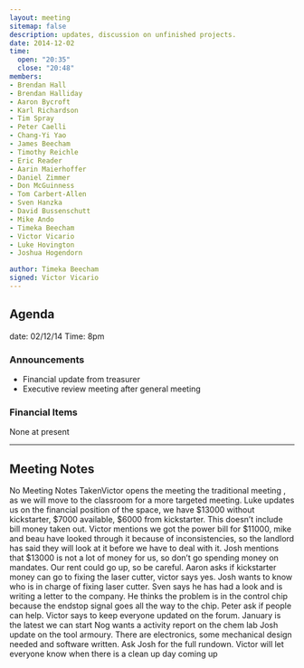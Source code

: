 ```yaml
---
layout: meeting
sitemap: false
description: updates, discussion on unfinished projects.
date: 2014-12-02
time:
  open: "20:35"
  close: "20:48"
members:
- Brendan Hall
- Brendan Halliday
- Aaron Bycroft
- Karl Richardson
- Tim Spray
- Peter Caelli
- Chang-Yi Yao
- James Beecham
- Timothy Reichle
- Eric Reader
- Aarin Maierhoffer
- Daniel Zimmer
- Don McGuinness
- Tom Carbert-Allen
- Sven Hanzka
- David Bussenschutt
- Mike Ando
- Timeka Beecham
- Victor Vicario
- Luke Hovington
- Joshua Hogendorn

author: Timeka Beecham
signed: Victor Vicario
---
```


## Agenda

date: 02/12/14
Time: 8pm

### Announcements
- Financial update from treasurer
- Executive review meeting after general meeting

### Financial Items
None at present 

---

## Meeting Notes

No Meeting Notes TakenVictor opens the meeting
the traditional meeting , as we will move to the classroom for a more targeted meeting.
Luke updates us on the financial position of the space, we have $13000 without kickstarter, $7000 available, $6000 from kickstarter. This doesn’t include bill money taken out. 
Victor mentions we got the power bill for $11000, mike and beau have looked through it because of inconsistencies, so the landlord has said they will look at it before we have to deal with it.
Josh mentions that $13000 is not a lot of money for us, so don’t go spending money on mandates. Our rent could go up, so be careful.
Aaron asks if kickstarter money can go to fixing the laser cutter, victor says yes.
Josh wants to know who is in charge of fixing laser cutter. Sven says he has had a look and is writing a letter to the company. He thinks the problem is in the control chip because the endstop signal goes all the way to the chip. 
Peter ask if people can help. Victor says to keep everyone updated on the forum.
January is the latest we can start 
Nog wants a activity report on the chem lab
Josh update on the tool armoury. There are electronics, some mechanical design needed and software written. Ask Josh for the full rundown.
Victor will let everyone know when there is a clean up day coming up
